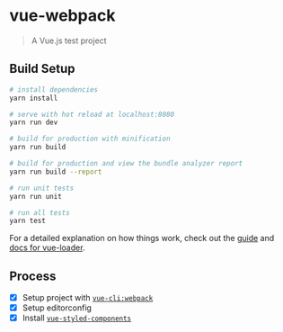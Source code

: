 # vue-webpack

> A Vue.js test project

## Build Setup

``` bash
# install dependencies
yarn install

# serve with hot reload at localhost:8080
yarn run dev

# build for production with minification
yarn run build

# build for production and view the bundle analyzer report
yarn run build --report

# run unit tests
yarn run unit

# run all tests
yarn test
```

For a detailed explanation on how things work, check out the [guide](http://vuejs-templates.github.io/webpack/) and [docs for vue-loader](http://vuejs.github.io/vue-loader).

## Process

- [x] Setup project with [`vue-cli:webpack`](https://github.com/vuejs-templates/webpack)
- [x] Setup editorconfig
- [x] Install [`vue-styled-components`](https://github.com/styled-components/vue-styled-components)

